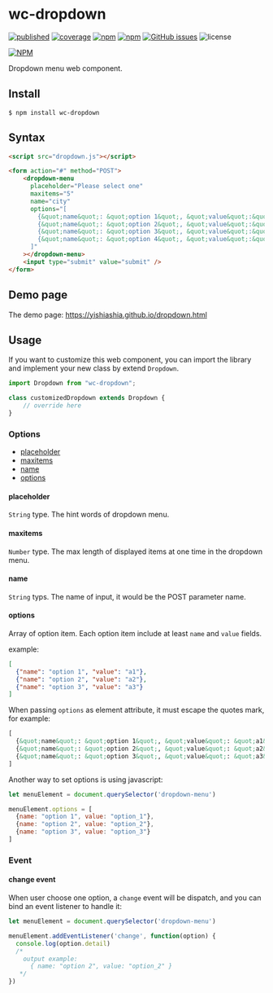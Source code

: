 # wc-dropdown

[![published][wc-image]][wc-url]
[![coverage][coverage-image]][coverage-url]
[![npm](https://img.shields.io/npm/v/wc-dropdown.svg?style=flat-square)](https://www.npmjs.com/package/wc-dropdown)
[![npm](https://img.shields.io/npm/dm/wc-dropdown.svg?style=flat-square)](https://www.npmjs.com/package/wc-dropdown)
[![GitHub issues](https://img.shields.io/github/issues/yishiashia/wc-dropdown.svg?style=flat-square)](https://github.com/yishiashia/wc-dropdown/issues)
![license](https://img.shields.io/npm/l/wc-dropdown.svg?style=flat-square)

[![NPM](https://nodei.co/npm/wc-dropdown.png?mini=true)](https://www.npmjs.com/package/wc-dropdown)

Dropdown menu web component.


## Install

    $ npm install wc-dropdown

## Syntax

```html
<script src="dropdown.js"></script>

<form action="#" method="POST">
    <dropdown-menu
      placeholder="Please select one"
      maxitems="5"
      name="city"
      options="[
        {&quot;name&quot;: &quot;option 1&quot;, &quot;value&quot;:&quot;A01&quot;},
        {&quot;name&quot;: &quot;option 2&quot;, &quot;value&quot;:&quot;A02&quot;},
        {&quot;name&quot;: &quot;option 3&quot;, &quot;value&quot;:&quot;A03&quot;},
        {&quot;name&quot;: &quot;option 4&quot;, &quot;value&quot;:&quot;A04&quot;}
      ]"
    ></dropdown-menu>
    <input type="submit" value="submit" />
</form>
```

## Demo page
The demo page: https://yishiashia.github.io/dropdown.html
## Usage

If you want to customize this web component, you can import the library and
implement your new class by extend `Dropdown`.

```js
import Dropdown from "wc-dropdown";

class customizedDropdown extends Dropdown {
    // override here
}

```

### Options
 - [placeholder](#placeholder)
 - [maxitems](#maxitems)
 - [name](#name)
 - [options](#options-1)

#### placeholder
`String` type. The hint words of dropdown menu.

#### maxitems
`Number` type. The max length of displayed items at one time in the dropdown menu.

#### name
`String` typs. The name of input, it would be the POST parameter name.

#### options
Array of option item. Each option item include at least `name` and `value` fields.

example:
```json
[
  {"name": "option 1", "value": "a1"},
  {"name": "option 2", "value": "a2"},
  {"name": "option 3", "value": "a3"}
]
```

When passing `options` as element attribute, it must escape the quotes mark, for example:

```html
[
  {&quot;name&quot;: &quot;option 1&quot;, &quot;value&quot;: &quot;a1&quot;},
  {&quot;name&quot;: &quot;option 2&quot;, &quot;value&quot;: &quot;a2&quot;},
  {&quot;name&quot;: &quot;option 3&quot;, &quot;value&quot;: &quot;a3&quot;}
]
```

Another way to set options is using javascript:
```js
let menuElement = document.querySelector('dropdown-menu')

menuElement.options = [
  {name: "option 1", value: "option_1"},
  {name: "option 2", value: "option_2"},
  {name: "option 3", value: "option_3"}
]
```

### Event

#### change event
When user choose one option, a `change` event will be dispatch, and you can bind an event listener to handle it:

```js
let menuElement = document.querySelector('dropdown-menu')

menuElement.addEventListener('change', function(option) {
  console.log(option.detail)
  /*
    output example:
      { name: "option 2", value: "option_2" }
   */
})
```

[wc-image]: https://img.shields.io/badge/webcomponents.org-published-blue.svg?style=flat-square
[wc-url]: https://www.webcomponents.org/element/wc-dropdown

[coverage-image]: https://img.shields.io/endpoint?style=flat-square&url=https%3A%2F%2Fgist.githubusercontent.com%2Fyishiashia%2Fdee60aefdce58a7559baeb7c5deb3a8b%2Fraw%2Fcbb7f835c18f1d36bc29bf09b426048d452bc90a%2Fwc-dropdown__heads_master.json
[coverage-url]: https://gist.githubusercontent.com/yishiashia/dee60aefdce58a7559baeb7c5deb3a8b/raw/7c17b27a85415002bdb2344fc73961917402d3a9/wc-dropdown__heads_master.json

[js-image]: https://img.shields.io/badge/ES-6%2B-ff69b4.svg?style=flat-square
[js-url]: https://www.ecma-international.org/ecma-262/6.0/

[ts-image]: https://img.shields.io/badge/TypeScript-^4.7.4-blue?style=flat-square
[ts-url]: https://www.typescriptlang.org/
